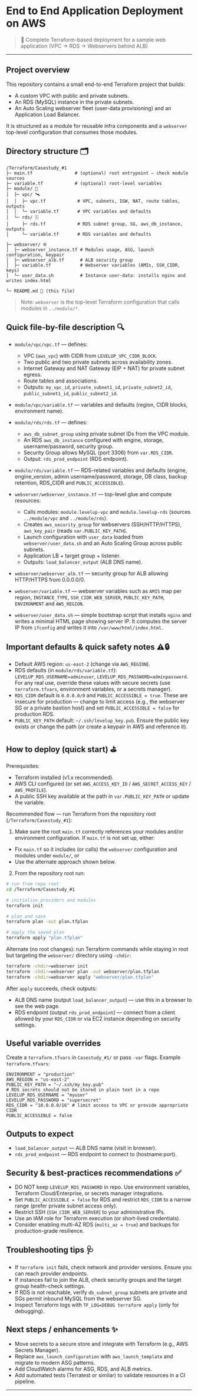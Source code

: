 # End to End Application Deployment on AWS

> 🚀 Complete Terraform-based deployment for a sample web application (VPC → RDS → Webservers behind ALB)

---

## Project overview

This repository contains a small end-to-end Terraform project that builds:
- A custom VPC with public and private subnets.
- An RDS (MySQL) instance in the private subnets.
- An Auto Scaling webserver fleet (user-data provisioning) and an Application Load Balancer.

It is structured as a module for reusable infra components and a `webserver` top-level configuration that consumes those modules.

## Directory structure 🗂️

```
/Terraform/Casestudy_#1
├─ main.tf                # (optional) root entrypoint — check module sources
├─ variable.tf            # (optional) root-level variables
├─ module/ 🚧
│  ├─ vpc/ 🛰️
│  │  ├─ vpc.tf            # VPC, subnets, IGW, NAT, route tables, outputs
│  │  └─ variable.tf       # VPC variables and defaults
│  └─ rds/ 🗄️
│     ├─ rds.tf            # RDS subnet group, SG, aws_db_instance, outputs
│     └─ variable.tf       # RDS variables and defaults

├─ webserver/ 🌐
│  ├─ webserver_instance.tf # Modules usage, ASG, launch configuration, keypair
│  ├─ webserver_alb.tf      # ALB security group
│  ├─ variable.tf           # Webserver variables (AMIs, SSH_CIDR, keys)
│  └─ user_data.sh          # Instance user-data: installs nginx and writes index.html

└─ README.md 📘 (this file)
```

> Note: `webserver` is the top-level Terraform configuration that calls modules in `../module/*`.

## Quick file-by-file description 🔍

- `module/vpc/vpc.tf` — defines:
  - VPC (`aws_vpc`) with CIDR from `LEVELUP_VPC_CIDR_BLOCK`.
  - Two public and two private subnets across availability zones.
  - Internet Gateway and NAT Gateway (EIP + NAT) for private subnet egress.
  - Route tables and associations.
  - Outputs: `my_vpc_id`, `private_subnet1_id`, `private_subnet2_id`, `public_subnet1_id`, `public_subnet2_id`.

- `module/vpc/variable.tf` — variables and defaults (region, CIDR blocks, environment name).

- `module/rds/rds.tf` — defines:
  - `aws_db_subnet_group` using private subnet IDs from the VPC module.
  - An RDS `aws_db_instance` configured with engine, storage, username/password, security group.
  - Security Group allows MySQL (port 3306) from `var.RDS_CIDR`.
  - Output: `rds_prod_endpoint` (RDS endpoint).

- `module/rds/variable.tf` — RDS-related variables and defaults (engine, engine_version, admin username/password, storage, DB class, backup retention, RDS_CIDR and `PUBLIC_ACCESSIBLE`).

- `webserver/webserver_instance.tf` — top-level glue and compute resources:
  - Calls modules: `module.levelup-vpc` and `module.levelup-rds` (sources `../module/vpc` and `../module/rds`).
  - Creates `aws_security_group` for webservers (SSH/HTTP/HTTPS), `aws_key_pair` (reads `var.PUBLIC_KEY_PATH`).
  - Launch configuration with `user_data` loaded from `webserver/user_data.sh` and an Auto Scaling Group across public subnets.
  - Application LB + target group + listener.
  - Outputs: `load_balancer_output` (ALB DNS name).

- `webserver/webserver_alb.tf` — security group for ALB allowing HTTP/HTTPS from 0.0.0.0/0.

- `webserver/variable.tf` — webserver variables such as `AMIS` map per region, `INSTANCE_TYPE`, `SSH_CIDR_WEB_SERVER`, `PUBLIC_KEY_PATH`, `ENVIRONMENT` and `AWS_REGION`.

- `webserver/user_data.sh` — simple bootstrap script that installs `nginx` and writes a minimal HTML page showing server IP. It computes the server IP from `ifconfig` and writes it into `/var/www/html/index.html`.

## Important defaults & quick safety notes ⚠️🔒

- Default AWS region: `us-east-2` (change via `AWS_REGION`).
- RDS defaults (in `module/rds/variable.tf`): `LEVELUP_RDS_USERNAME=adminuser`, `LEVELUP_RDS_PASSWORD=adminpassword`. For any real use, override these values with secure secrets (use `terraform.tfvars`, environment variables, or a secrets manager).
- `RDS_CIDR` default is `0.0.0.0/0` and `PUBLIC_ACCESSIBLE = true`. These are insecure for production — change to limit access (e.g., the webserver SG or a private bastion host) and set `PUBLIC_ACCESSIBLE = false` for production RDS.
- `PUBLIC_KEY_PATH` default: `~/.ssh/levelup_key.pub`. Ensure the public key exists or change the path (or create a keypair in AWS and reference it).

## How to deploy (quick start) ⛳

Prerequisites:
- Terraform installed (v1.x recommended).
- AWS CLI configured (or set `AWS_ACCESS_KEY_ID` / `AWS_SECRET_ACCESS_KEY` / `AWS_PROFILE`).
- A public SSH key available at the path in `var.PUBLIC_KEY_PATH` or update the variable.


Recommended flow — run Terraform from the repository root (`/Terraform/Casestudy_#1`):

1) Make sure the root `main.tf` correctly references your modules and/or environment configuration. If `main.tf` is not set up, either:
  - Fix `main.tf` so it includes (or calls) the `webserver` configuration and modules under `module/`, or
  - Use the alternate approach shown below.

2) From the repository root run:

```bash
# run from repo root
cd /Terraform/Casestudy_#1

# initialize providers and modules
terraform init

# plan and save
terraform plan -out plan.tfplan

# apply the saved plan
terraform apply "plan.tfplan"
```

Alternate (no root changes): run Terraform commands while staying in root but targeting the `webserver/` directory using `-chdir`:

```bash
terraform -chdir=webserver init
terraform -chdir=webserver plan -out webserver/plan.tfplan
terraform -chdir=webserver apply "webserver/plan.tfplan"
```

After `apply` succeeds, check outputs:
- ALB DNS name (output `load_balancer_output`) — use this in a browser to see the web page.
- RDS endpoint (output `rds_prod_endpoint`) — connect from a client allowed by your `RDS_CIDR` or via EC2 instance depending on security settings.

## Useful variable overrides

Create a `terraform.tfvars` in `Casestudy_#1/` or pass `-var` flags. Example `terraform.tfvars`:

```hcl
ENVIRONMENT = "production"
AWS_REGION = "us-east-2"
PUBLIC_KEY_PATH = "~/.ssh/my_key.pub"
# RDS secrets should not be stored in plain text in a repo
LEVELUP_RDS_USERNAME = "myuser"
LEVELUP_RDS_PASSWORD = "supersecret"
RDS_CIDR = "10.0.0.0/16" # limit access to VPC or provide appropriate CIDR
PUBLIC_ACCESSIBLE = false
```

## Outputs to expect

- `load_balancer_output` — ALB DNS name (visit in browser).
- `rds_prod_endpoint` — RDS endpoint to connect to (hostname:port).

## Security & best-practices recommendations ✅

- DO NOT keep `LEVELUP_RDS_PASSWORD` in repo. Use environment variables, Terraform Cloud/Enterprise, or secrets manager integrations.
- Set `PUBLIC_ACCESSIBLE = false` for RDS and restrict `RDS_CIDR` to a narrow range (prefer private subnet access only).
- Restrict SSH (`SSH_CIDR_WEB_SERVER`) to your administrative IPs.
- Use an IAM role for Terraform execution (or short-lived credentials).
- Consider enabling multi-AZ RDS (`multi_az = true`) and backups for production-grade resilience.

## Troubleshooting tips 🩺

- If `terraform init` fails, check network and provider versions. Ensure you can reach provider endpoints.
- If instances fail to join the ALB, check security groups and the target group health-check settings.
- If RDS is not reachable, verify `db_subnet_group` subnets are private and SGs permit inbound MySQL from the webserver SG.
- Inspect Terraform logs with `TF_LOG=DEBUG terraform apply` (only for debugging).

## Next steps / enhancements ✨

- Move secrets to a secure store and integrate with Terraform (e.g., AWS Secrets Manager).
- Replace `aws_launch_configuration` with `aws_launch_template` and migrate to modern ASG patterns.
- Add CloudWatch alarms for ASG, RDS, and ALB metrics.
- Add automated tests (Terratest or similar) to validate resources in a CI pipeline.

---